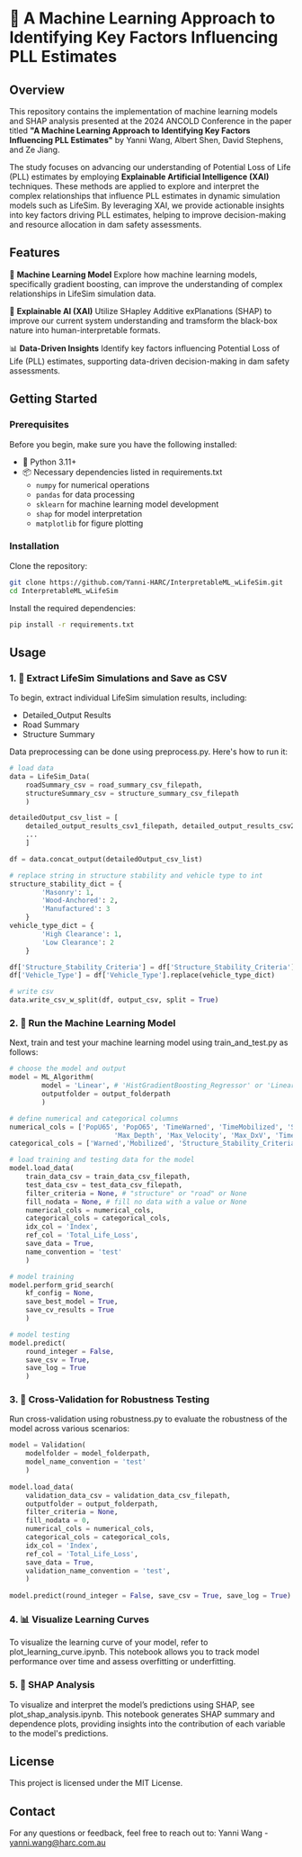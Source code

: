 # :rocket: A Machine Learning Approach to Identifying Key Factors Influencing PLL Estimates

## Overview
This repository contains the implementation of machine learning models and SHAP analysis presented at the 2024 ANCOLD Conference in the paper titled **"A Machine Learning Approach to Identifying Key Factors Influencing PLL Estimates"** by Yanni Wang, Albert Shen, David Stephens, and Ze Jiang.

The study focuses on advancing our understanding of Potential Loss of Life (PLL) estimates by employing **Explainable Artificial Intelligence (XAI)** techniques. These methods are applied to explore and interpret the complex relationships that influence PLL estimates in dynamic simulation models such as LifeSim. By leveraging XAI, we provide actionable insights into key factors driving PLL estimates, helping to improve decision-making and resource allocation in dam safety assessments.

## Features
:rocket: **Machine Learning Model**
Explore how machine learning models, specifically gradient boosting, can improve the understanding of complex relationships in LifeSim simulation data.

:robot: **Explainable AI (XAI)** 
Utilize SHapley Additive exPlanations (SHAP) to improve our current system understanding and tramsform the black-box nature into human-interpretable formats.

:bar_chart: **Data-Driven Insights** 
Identify key factors influencing Potential Loss of Life (PLL) estimates, supporting data-driven decision-making in dam safety assessments.


## Getting Started
###  Prerequisites
Before you begin, make sure you have the following installed:
- :snake: Python 3.11+
- :package: Necessary dependencies listed in requirements.txt
    - `numpy` for numerical operations
    - `pandas` for data processing
    - `sklearn` for machine learning model development
    - `shap` for model interpretation
    - `matplotlib` for figure plotting

### Installation
Clone the repository:

```bash
git clone https://github.com/Yanni-HARC/InterpretableML_wLifeSim.git
cd InterpretableML_wLifeSim
```

Install the required dependencies:

```bash
pip install -r requirements.txt
```

## Usage
### 1. :wrench: Extract LifeSim Simulations and Save as CSV

To begin, extract individual LifeSim simulation results, including:
- Detailed_Output Results
- Road Summary
- Structure Summary

Data preprocessing can be done using preprocess.py. Here's how to run it:

```python
# load data
data = LifeSim_Data(
    roadSummary_csv = road_summary_csv_filepath, 
    structureSummary_csv = structure_summary_csv_filepath
    )

detailedOutput_csv_list = [
    detailed_output_results_csv1_filepath, detailed_output_results_csv2_filepath, 
    ...
    ]

df = data.concat_output(detailedOutput_csv_list)

# replace string in structure stability and vehicle type to int
structure_stability_dict = {
        'Masonry': 1,
        'Wood-Anchored': 2,
        'Manufactured': 3
    }
vehicle_type_dict = {
        'High Clearance': 1,
        'Low Clearance': 2
    }    

df['Structure_Stability_Criteria'] = df['Structure_Stability_Criteria'].replace(structure_stability_dict)
df['Vehicle_Type'] = df['Vehicle_Type'].replace(vehicle_type_dict)

# write csv
data.write_csv_w_split(df, output_csv, split = True)
```

### 2. :brain: Run the Machine Learning Model

Next, train and test your machine learning model using train_and_test.py as follows:

```python
# choose the model and output
model = ML_Algorithm(
        model = 'Linear', # 'HistGradientBoosting_Regressor' or 'Linear'
        outputfolder = output_folderpath
        )

# define numerical and categorical columns
numerical_cols = ['PopU65', 'PopO65', 'TimeWarned', 'TimeMobilized', 'Structure_Number_of_Stories', 'Fording_Depth',
                          'Max_Depth', 'Max_Velocity', 'Max_DxV', 'Time_To_First_Wet']
categorical_cols = ['Warned','Mobilized', 'Structure_Stability_Criteria', 'Vehicle_Type'] 

# load training and testing data for the model
model.load_data(
    train_data_csv = train_data_csv_filepath, 
    test_data_csv = test_data_csv_filepath, 
    filter_criteria = None, # "structure" or "road" or None
    fill_nodata = None, # fill no data with a value or None
    numerical_cols = numerical_cols,
    categorical_cols = categorical_cols,
    idx_col = 'Index', 
    ref_col = 'Total_Life_Loss', 
    save_data = True,
    name_convention = 'test'
    )     

# model training
model.perform_grid_search(
    kf_config = None, 
    save_best_model = True,
    save_cv_results = True
    )

# model testing
model.predict(
    round_integer = False, 
    save_csv = True, 
    save_log = True
    )
```
### 3. :repeat: Cross-Validation for Robustness Testing

Run cross-validation using robustness.py to evaluate the robustness of the model across various scenarios:

```python
model = Validation(
    modelfolder = model_folderpath, 
    model_name_convention = 'test'
    )
    
model.load_data(
    validation_data_csv = validation_data_csv_filepath, 
    outputfolder = output_folderpath,
    filter_criteria = None,
    fill_nodata = 0, 
    numerical_cols = numerical_cols,
    categorical_cols = categorical_cols,
    idx_col = 'Index', 
    ref_col = 'Total_Life_Loss', 
    save_data = True,
    validation_name_convention = 'test',        
    )
      
model.predict(round_integer = False, save_csv = True, save_log = True)
```
### 4. :bar_chart: Visualize Learning Curves

To visualize the learning curve of your model, refer to plot_learning_curve.ipynb. This notebook allows you to track model performance over time and assess overfitting or underfitting.

###  5. :mag_right: SHAP Analysis

To visualize and interpret the model’s predictions using SHAP, see plot_shap_analysis.ipynb. This notebook generates SHAP summary and dependence plots, providing insights into the contribution of each variable to the model's predictions.

## License
This project is licensed under the MIT License.


## Contact
For any questions or feedback, feel free to reach out to:
Yanni Wang - yanni.wang@harc.com.au
